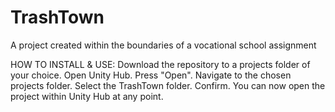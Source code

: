 # TrashTown
 A project created within the boundaries of a vocational school assignment


HOW TO INSTALL & USE:
Download the repository to a projects folder of your choice.
Open Unity Hub.
Press "Open".
Navigate to the chosen projects folder.
Select the TrashTown folder.
Confirm.
You can now open the project within Unity Hub at any point.

